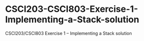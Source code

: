 # CSCI203-CSCI803-Exercise-1-Implementing-a-Stack-solution
CSCI203/CSCI803 Exercise 1 – Implementing a Stack solution
